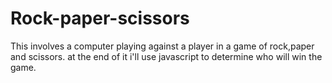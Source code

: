 # Rock-paper-scissors
This involves a computer playing against a player in a game of rock,paper and scissors.
at the end of it i'll use javascript to determine who will win the game.